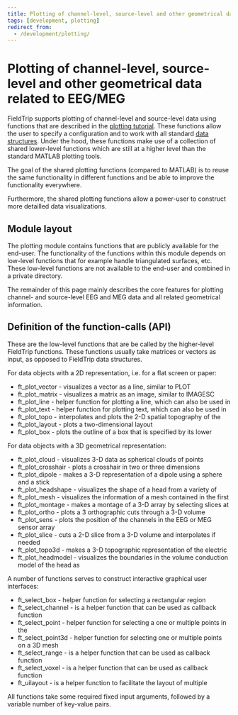 ```yaml
---
title: Plotting of channel-level, source-level and other geometrical data related to EEG/MEG
tags: [development, plotting]
redirect_from:
  - /development/plotting/
---
```


# Plotting of channel-level, source-level and other geometrical data related to EEG/MEG

FieldTrip supports plotting of channel-level and source-level data using functions that are described in the [plotting tutorial](/tutorial/plotting). These functions allow the user to specify a configuration and to work with all standard [data structures](/faq/how_are_the_various_data_structures_defined). Under the hood, these functions make use of a collection of shared lower-level functions which are still at a higher level than the standard MATLAB plotting tools.

The goal of the shared plotting functions (compared to MATLAB) is to reuse the same functionality in different functions and be able to improve the functionality everywhere.

Furthermore, the shared plotting functions allow a power-user to construct more detailled data visualizations.

## Module layout

The plotting module contains functions that are publicly available for the end-user. The functionality of the functions within this module depends on low-level functions that for example handle triangulated surfaces, etc. These low-level functions are not available to the end-user and combined in a private directory.

The remainder of this page mainly describes the core features for plotting channel- and source-level EEG and MEG data and all related geometrical information.

## Definition of the function-calls (API)

These are the low-level functions that are be called by the higher-level FieldTrip functions. These functions usually take matrices or vectors as input, as opposed to FieldTrip data structures.

For data objects with a 2D representation, i.e. for a flat screen or paper:

- ft_plot_vector - visualizes a vector as a line, similar to PLOT
- ft_plot_matrix - visualizes a matrix as an image, similar to IMAGESC
- ft_plot_line - helper function for plotting a line, which can also be used in
- ft_plot_text - helper function for plotting text, which can also be used in
- ft_plot_topo - interpolates and plots the 2-D spatial topography of the
- ft_plot_layout - plots a two-dimensional layout
- ft_plot_box - plots the outline of a box that is specified by its lower

For data objects with a 3D geometrical representation:

- ft_plot_cloud - visualizes 3-D data as spherical clouds of points
- ft_plot_crosshair - plots a crosshair in two or three dimensions
- ft_plot_dipole - makes a 3-D representation of a dipole using a sphere and a stick
- ft_plot_headshape - visualizes the shape of a head from a variety of
- ft_plot_mesh - visualizes the information of a mesh contained in the first
- ft_plot_montage - makes a montage of a 3-D array by selecting slices at
- ft_plot_ortho - plots a 3 orthographic cuts through a 3-D volume
- ft_plot_sens - plots the position of the channels in the EEG or MEG sensor array
- ft_plot_slice - cuts a 2-D slice from a 3-D volume and interpolates if needed
- ft_plot_topo3d - makes a 3-D topographic representation of the electric
- ft_plot_headmodel - visualizes the boundaries in the volume conduction model of the head as

A number of functions serves to construct interactive graphical user interfaces:

- ft_select_box - helper function for selecting a rectangular region
- ft_select_channel - is a helper function that can be used as callback function
- ft_select_point - helper function for selecting a one or multiple points in the
- ft_select_point3d - helper function for selecting one or multiple points on a 3D mesh
- ft_select_range - is a helper function that can be used as callback function
- ft_select_voxel - is a helper function that can be used as callback function
- ft_uilayout - is a helper function to facilitate the layout of multiple

All functions take some required fixed input arguments, followed by a variable number of key-value pairs.
